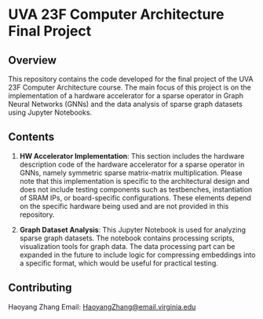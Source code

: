 # UVA 23F Computer Architecture Final Project

## Overview

This repository contains the code developed for the final project of the UVA 23F Computer Architecture course. The main focus of this project is on the implementation of a hardware accelerator for a sparse operator in Graph Neural Networks (GNNs) and the data analysis of sparse graph datasets using Jupyter Notebooks.

## Contents

1. **HW Accelerator Implementation**: This section includes the hardware description code of the hardware accelerator for a sparse operator in GNNs, namely symmetric sparse matrix-matrix multiplication. Please note that this implementation is specific to the architectural design and does not include testing components such as testbenches, instantiation of SRAM IPs, or board-specific configurations. These elements depend on the specific hardware being used and are not provided in this repository.
  
2. **Graph Dataset Analysis**: This Jupyter Notebook is used for analyzing sparse graph datasets. The notebook contains processing scripts, visualization tools for graph data. The data processing part can be expanded in the future to include logic for compressing embeddings into a specific format, which would be useful for practical testing.

## Contributing
Haoyang Zhang
Email: HaoyangZhang@email.virginia.edu


